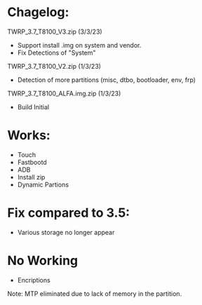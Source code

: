 # Chagelog:
TWRP_3.7_T8100_V3.zip (3/3/23)
- Support install .img on system and vendor.
- Fix Detections of "System"

TWRP_3.7_T8100_V2.zip (1/3/23)
- Detection of more partitions (misc, dtbo, bootloader, env, frp)

TWRP_3.7_T8100_ALFA.img.zip (1/3/23)
- Build Initial


# Works:
- Touch
- Fastbootd
- ADB
- Install zip
- Dynamic Partions

# Fix compared to 3.5:
- Various storage no longer appear

# No Working
- Encriptions


Note: MTP eliminated due to lack of memory in the partition.
